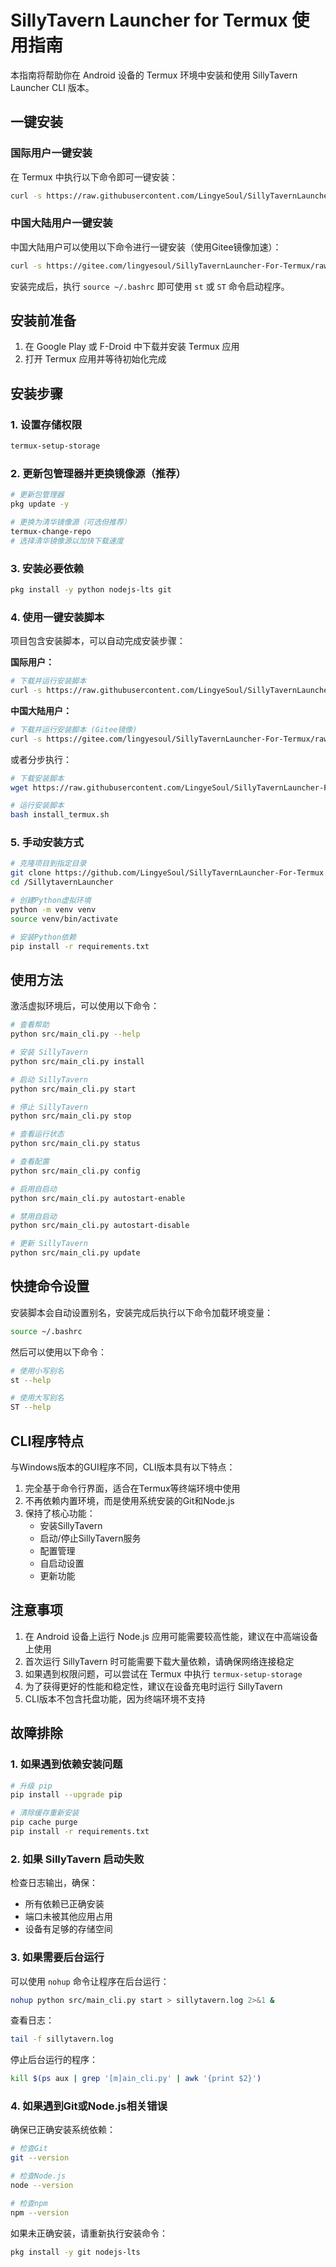 # SillyTavern Launcher for Termux 使用指南

本指南将帮助你在 Android 设备的 Termux 环境中安装和使用 SillyTavern Launcher CLI 版本。

## 一键安装

### 国际用户一键安装

在 Termux 中执行以下命令即可一键安装：

```bash
curl -s https://raw.githubusercontent.com/LingyeSoul/SillyTavernLauncher-For-Termux/main/install_termux.sh | bash
```

### 中国大陆用户一键安装

中国大陆用户可以使用以下命令进行一键安装（使用Gitee镜像加速）：

```bash
curl -s https://gitee.com/lingyesoul/SillyTavernLauncher-For-Termux/raw/main/install_termux_cn.sh | bash
```

安装完成后，执行 `source ~/.bashrc` 即可使用 `st` 或 `ST` 命令启动程序。

## 安装前准备

1. 在 Google Play 或 F-Droid 中下载并安装 Termux 应用
2. 打开 Termux 应用并等待初始化完成

## 安装步骤

### 1. 设置存储权限

```bash
termux-setup-storage
```

### 2. 更新包管理器并更换镜像源（推荐）

```bash
# 更新包管理器
pkg update -y

# 更换为清华镜像源（可选但推荐）
termux-change-repo
# 选择清华镜像源以加快下载速度
```

### 3. 安装必要依赖

```bash
pkg install -y python nodejs-lts git
```

### 4. 使用一键安装脚本

项目包含安装脚本，可以自动完成安装步骤：

**国际用户：**
```bash
# 下载并运行安装脚本
curl -s https://raw.githubusercontent.com/LingyeSoul/SillyTavernLauncher-For-Termux/main/install_termux.sh | bash
```

**中国大陆用户：**
```bash
# 下载并运行安装脚本 (Gitee镜像)
curl -s https://gitee.com/lingyesoul/SillyTavernLauncher-For-Termux/raw/main/install_termux_cn.sh | bash
```

或者分步执行：

```bash
# 下载安装脚本
wget https://raw.githubusercontent.com/LingyeSoul/SillyTavernLauncher-For-Termux/main/install_termux.sh

# 运行安装脚本
bash install_termux.sh
```

### 5. 手动安装方式

```bash
# 克隆项目到指定目录
git clone https://github.com/LingyeSoul/SillyTavernLauncher-For-Termux.git /SillytavernLauncher
cd /SillytavernLauncher

# 创建Python虚拟环境
python -m venv venv
source venv/bin/activate

# 安装Python依赖
pip install -r requirements.txt
```

## 使用方法

激活虚拟环境后，可以使用以下命令：

```bash
# 查看帮助
python src/main_cli.py --help

# 安装 SillyTavern
python src/main_cli.py install

# 启动 SillyTavern
python src/main_cli.py start

# 停止 SillyTavern
python src/main_cli.py stop

# 查看运行状态
python src/main_cli.py status

# 查看配置
python src/main_cli.py config

# 启用自启动
python src/main_cli.py autostart-enable

# 禁用自启动
python src/main_cli.py autostart-disable

# 更新 SillyTavern
python src/main_cli.py update
```

## 快捷命令设置

安装脚本会自动设置别名，安装完成后执行以下命令加载环境变量：

```bash
source ~/.bashrc
```

然后可以使用以下命令：

```bash
# 使用小写别名
st --help

# 使用大写别名
ST --help
```

## CLI程序特点

与Windows版本的GUI程序不同，CLI版本具有以下特点：

1. 完全基于命令行界面，适合在Termux等终端环境中使用
2. 不再依赖内置环境，而是使用系统安装的Git和Node.js
3. 保持了核心功能：
   - 安装SillyTavern
   - 启动/停止SillyTavern服务
   - 配置管理
   - 自启动设置
   - 更新功能

## 注意事项

1. 在 Android 设备上运行 Node.js 应用可能需要较高性能，建议在中高端设备上使用
2. 首次运行 SillyTavern 时可能需要下载大量依赖，请确保网络连接稳定
3. 如果遇到权限问题，可以尝试在 Termux 中执行 `termux-setup-storage`
4. 为了获得更好的性能和稳定性，建议在设备充电时运行 SillyTavern
5. CLI版本不包含托盘功能，因为终端环境不支持

## 故障排除

### 1. 如果遇到依赖安装问题

```bash
# 升级 pip
pip install --upgrade pip

# 清除缓存重新安装
pip cache purge
pip install -r requirements.txt
```

### 2. 如果 SillyTavern 启动失败

检查日志输出，确保：
- 所有依赖已正确安装
- 端口未被其他应用占用
- 设备有足够的存储空间

### 3. 如果需要后台运行

可以使用 `nohup` 命令让程序在后台运行：

```bash
nohup python src/main_cli.py start > sillytavern.log 2>&1 &
```

查看日志：
```bash
tail -f sillytavern.log
```

停止后台运行的程序：
```bash
kill $(ps aux | grep '[m]ain_cli.py' | awk '{print $2}')
```

### 4. 如果遇到Git或Node.js相关错误

确保已正确安装系统依赖：
```bash
# 检查Git
git --version

# 检查Node.js
node --version

# 检查npm
npm --version
```

如果未正确安装，请重新执行安装命令：
```bash
pkg install -y git nodejs-lts
```